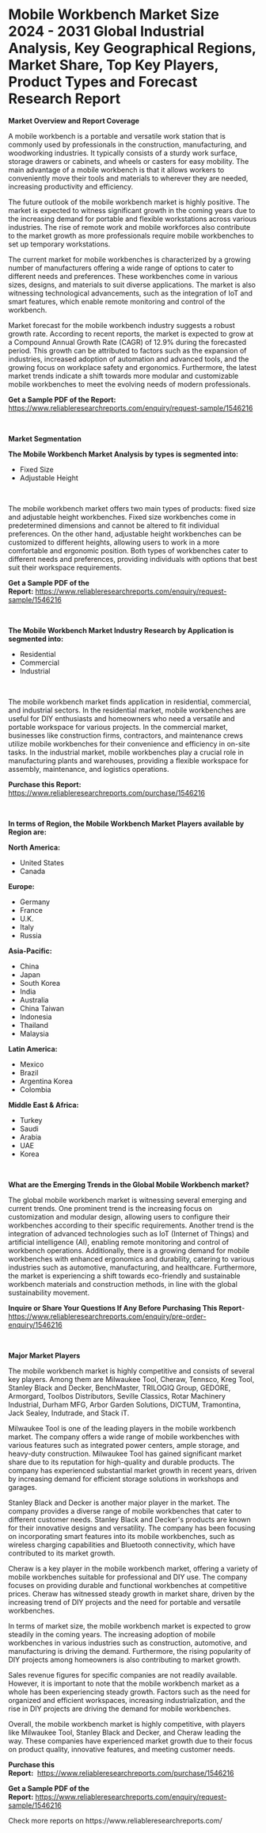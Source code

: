 <p><h1>Mobile Workbench Market Size 2024 - 2031 Global Industrial Analysis, Key Geographical Regions, Market Share, Top Key Players, Product Types and Forecast Research Report</h1></p><p><strong>Market Overview and Report Coverage</strong></p>
<p><p>A mobile workbench is a portable and versatile work station that is commonly used by professionals in the construction, manufacturing, and woodworking industries. It typically consists of a sturdy work surface, storage drawers or cabinets, and wheels or casters for easy mobility. The main advantage of a mobile workbench is that it allows workers to conveniently move their tools and materials to wherever they are needed, increasing productivity and efficiency.</p><p>The future outlook of the mobile workbench market is highly positive. The market is expected to witness significant growth in the coming years due to the increasing demand for portable and flexible workstations across various industries. The rise of remote work and mobile workforces also contribute to the market growth as more professionals require mobile workbenches to set up temporary workstations.</p><p>The current market for mobile workbenches is characterized by a growing number of manufacturers offering a wide range of options to cater to different needs and preferences. These workbenches come in various sizes, designs, and materials to suit diverse applications. The market is also witnessing technological advancements, such as the integration of IoT and smart features, which enable remote monitoring and control of the workbench.</p><p>Market forecast for the mobile workbench industry suggests a robust growth rate. According to recent reports, the market is expected to grow at a Compound Annual Growth Rate (CAGR) of 12.9% during the forecasted period. This growth can be attributed to factors such as the expansion of industries, increased adoption of automation and advanced tools, and the growing focus on workplace safety and ergonomics. Furthermore, the latest market trends indicate a shift towards more modular and customizable mobile workbenches to meet the evolving needs of modern professionals.</p></p>
<p><strong>Get a Sample PDF of the Report:</strong> <a href="https://www.reliableresearchreports.com/enquiry/request-sample/1546216">https://www.reliableresearchreports.com/enquiry/request-sample/1546216</a></p>
<p>&nbsp;</p>
<p><strong>Market Segmentation</strong></p>
<p><strong>The Mobile Workbench Market Analysis by types is segmented into:</strong></p>
<p><ul><li>Fixed Size</li><li>Adjustable Height</li></ul></p>
<p>&nbsp;</p>
<p><p>The mobile workbench market offers two main types of products: fixed size and adjustable height workbenches. Fixed size workbenches come in predetermined dimensions and cannot be altered to fit individual preferences. On the other hand, adjustable height workbenches can be customized to different heights, allowing users to work in a more comfortable and ergonomic position. Both types of workbenches cater to different needs and preferences, providing individuals with options that best suit their workspace requirements.</p></p>
<p><strong>Get a Sample PDF of the Report:</strong>&nbsp;<a href="https://www.reliableresearchreports.com/enquiry/request-sample/1546216">https://www.reliableresearchreports.com/enquiry/request-sample/1546216</a></p>
<p>&nbsp;</p>
<p><strong>The Mobile Workbench Market Industry Research by Application is segmented into:</strong></p>
<p><ul><li>Residential</li><li>Commercial</li><li>Industrial</li></ul></p>
<p>&nbsp;</p>
<p><p>The mobile workbench market finds application in residential, commercial, and industrial sectors. In the residential market, mobile workbenches are useful for DIY enthusiasts and homeowners who need a versatile and portable workspace for various projects. In the commercial market, businesses like construction firms, contractors, and maintenance crews utilize mobile workbenches for their convenience and efficiency in on-site tasks. In the industrial market, mobile workbenches play a crucial role in manufacturing plants and warehouses, providing a flexible workspace for assembly, maintenance, and logistics operations.</p></p>
<p><strong>Purchase this Report:</strong>&nbsp; <a href="https://www.reliableresearchreports.com/purchase/1546216">https://www.reliableresearchreports.com/purchase/1546216</a></p>
<p>&nbsp;</p>
<p><strong>In terms of Region, the Mobile Workbench Market Players available by Region are:</strong></p>
<p>
    <p> <strong> North America: </strong>
        <ul>
            <li>United States</li>
            <li>Canada</li>
        </ul>
        </p> 
    <p> <strong> Europe: </strong>
        <ul>
            <li>Germany</li>
            <li>France</li>
            <li>U.K.</li>
            <li>Italy</li>
            <li>Russia</li>
        </ul>
        </p> 
    <p> <strong> Asia-Pacific: </strong>
        <ul>
            <li>China</li>
            <li>Japan</li>
            <li>South Korea</li>
            <li>India</li>
            <li>Australia</li>
            <li>China Taiwan</li>
            <li>Indonesia</li>
            <li>Thailand</li>
            <li>Malaysia</li>
        </ul>
        </p> 
    <p> <strong> Latin America: </strong>
        <ul>
            <li>Mexico</li>
            <li>Brazil</li>
            <li>Argentina Korea</li>
            <li>Colombia</li>
        </ul>
        </p> 
    <p> <strong> Middle East & Africa: </strong>
        <ul>
            <li>Turkey</li>
            <li>Saudi</li>
            <li>Arabia</li>
            <li>UAE</li>
            <li>Korea</li>
        </ul>
    </p>
    </p>
<p>&nbsp;</p>
<p><strong>What are the Emerging Trends in the Global Mobile Workbench market?</strong></p>
<p><p>The global mobile workbench market is witnessing several emerging and current trends. One prominent trend is the increasing focus on customization and modular design, allowing users to configure their workbenches according to their specific requirements. Another trend is the integration of advanced technologies such as IoT (Internet of Things) and artificial intelligence (AI), enabling remote monitoring and control of workbench operations. Additionally, there is a growing demand for mobile workbenches with enhanced ergonomics and durability, catering to various industries such as automotive, manufacturing, and healthcare. Furthermore, the market is experiencing a shift towards eco-friendly and sustainable workbench materials and construction methods, in line with the global sustainability movement.</p></p>
<p><strong>Inquire or Share Your Questions If Any Before Purchasing This Report</strong>- <a href="https://www.reliableresearchreports.com/enquiry/pre-order-enquiry/1546216">https://www.reliableresearchreports.com/enquiry/pre-order-enquiry/1546216</a></p>
<p>&nbsp;</p>
<p><strong>Major Market Players</strong></p>
<p><p>The mobile workbench market is highly competitive and consists of several key players. Among them are Milwaukee Tool, Cheraw, Tennsco, Kreg Tool, Stanley Black and Decker, BenchMaster, TRILOGIQ Group, GEDORE, Armorgard, Toolbos Distributors, Seville Classics, Rotar Machinery Industrial, Durham MFG, Arbor Garden Solutions, DICTUM, Tramontina, Jack Sealey, Indutrade, and Stack iT.</p><p>Milwaukee Tool is one of the leading players in the mobile workbench market. The company offers a wide range of mobile workbenches with various features such as integrated power centers, ample storage, and heavy-duty construction. Milwaukee Tool has gained significant market share due to its reputation for high-quality and durable products. The company has experienced substantial market growth in recent years, driven by increasing demand for efficient storage solutions in workshops and garages. </p><p>Stanley Black and Decker is another major player in the market. The company provides a diverse range of mobile workbenches that cater to different customer needs. Stanley Black and Decker's products are known for their innovative designs and versatility. The company has been focusing on incorporating smart features into its mobile workbenches, such as wireless charging capabilities and Bluetooth connectivity, which have contributed to its market growth. </p><p>Cheraw is a key player in the mobile workbench market, offering a variety of mobile workbenches suitable for professional and DIY use. The company focuses on providing durable and functional workbenches at competitive prices. Cheraw has witnessed steady growth in market share, driven by the increasing trend of DIY projects and the need for portable and versatile workbenches. </p><p>In terms of market size, the mobile workbench market is expected to grow steadily in the coming years. The increasing adoption of mobile workbenches in various industries such as construction, automotive, and manufacturing is driving the demand. Furthermore, the rising popularity of DIY projects among homeowners is also contributing to market growth.</p><p>Sales revenue figures for specific companies are not readily available. However, it is important to note that the mobile workbench market as a whole has been experiencing steady growth. Factors such as the need for organized and efficient workspaces, increasing industrialization, and the rise in DIY projects are driving the demand for mobile workbenches.</p><p>Overall, the mobile workbench market is highly competitive, with players like Milwaukee Tool, Stanley Black and Decker, and Cheraw leading the way. These companies have experienced market growth due to their focus on product quality, innovative features, and meeting customer needs.</p></p>
<p><strong>Purchase this Report:</strong>&nbsp;&nbsp;<a href="https://www.reliableresearchreports.com/purchase/1546216">https://www.reliableresearchreports.com/purchase/1546216</a></p>
<p></p>
<p><strong>Get a Sample PDF of the Report:</strong>&nbsp;<a href="https://www.reliableresearchreports.com/enquiry/request-sample/1546216">https://www.reliableresearchreports.com/enquiry/request-sample/1546216</a></p>
<p>Check more reports on https://www.reliableresearchreports.com/</p>